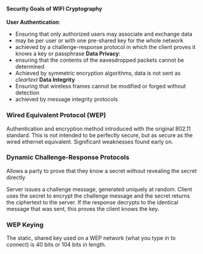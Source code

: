 #### Security Goals of WIFI Cryptography
**User Authentication**: 
- Ensuring that only authorized users may associate and exchange data
- may be per user or with one pre-shared key for the whole network
- achieved by a challenge-response protocol in which the client proves it knows a key or passphrase
**Data Privacy**:
- ensuring that the contents of the eavesdropped packets cannot be determined
- Achieved by symmetric encryption algorithms, data is not sent as *cleartext*
**Data Integrity**
- Ensuring that wireless frames cannot be modified or forged without detection
- achieved by message integrity protocols

### Wired Equivalent Protocol (WEP)
Authentication and encryption method introduced with the original 802.11 standard. This is not intended to be perfectly secure, but as secure as the wired ethernet equivalent.  Significant weaknesses found early on.

### Dynamic Challenge-Response Protocols
Allows a party to prove that they know a secret without revealing the secret directly

Server issues a challenge message, generated uniquely at random. Client uses the secret to encrypt the challenge message and the secret returns the ciphertext to the server. If the response decrypts to the identical message that was sent, this proves the client knows the key.

### WEP Keying
The static, shared key used on a WEP network (what you type in to connect) is 40 bits or 104 bits in length.